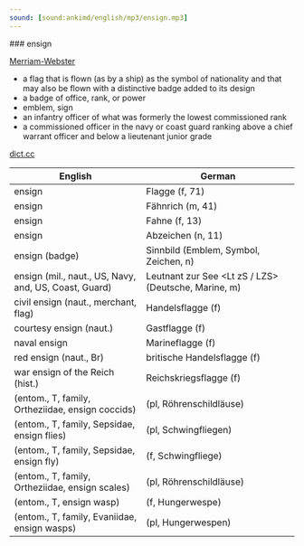 ```yaml
---
sound: [sound:ankimd/english/mp3/ensign.mp3]
---
```


\### ensign

[Merriam-Webster](https://www.merriam-webster.com/dictionary/ensign)

- a flag that is flown (as by a ship) as the symbol of nationality and that may also be flown with a distinctive badge added to its design
- a badge of office, rank, or power
- emblem, sign
- an infantry officer of what was formerly the lowest commissioned rank
- a commissioned officer in the navy or coast guard ranking above a chief warrant officer and below a lieutenant junior grade

[dict.cc](https://www.dict.cc/ensign)

| English        | German       |
| -------------- | ------------ |
| ensign | Flagge (f, 71) |
| ensign | Fähnrich (m, 41) |
| ensign | Fahne (f, 13) |
| ensign | Abzeichen (n, 11) |
| ensign (badge) | Sinnbild (Emblem, Symbol, Zeichen, n) |
| ensign (mil., naut., US, Navy, and, US, Coast, Guard) | Leutnant zur See <Lt zS / LZS> (Deutsche, Marine, m) |
| civil ensign (naut., merchant, flag) | Handelsflagge (f) |
| courtesy ensign (naut.) | Gastflagge (f) |
| naval ensign | Marineflagge (f) |
| red ensign (naut., Br) | britische Handelsflagge (f) |
| war ensign of the Reich (hist.) | Reichskriegsflagge (f) |
|  (entom., T, family, Ortheziidae, ensign coccids) |  (pl, Röhrenschildläuse) |
|  (entom., T, family, Sepsidae, ensign flies) |  (pl, Schwingfliegen) |
|  (entom., T, family, Sepsidae, ensign fly) |  (f, Schwingfliege) |
|  (entom., T, family, Ortheziidae, ensign scales) |  (pl, Röhrenschildläuse) |
|  (entom., T, ensign wasp) |  (f, Hungerwespe) |
|  (entom., T, family, Evaniidae, ensign wasps) |  (pl, Hungerwespen) |
